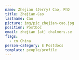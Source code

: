 ```yaml
---
name: Zhejian (Jerry) Cao, PhD
title: Zhejian-Cao
lastname: Cao
picture: img/pic_zhejian-cao.jpg
position: PostDoc
email: zhejian [at] chalmers.se
flags:
  - cn China
person-category: E Postdocs
template: people/profile
---
```

